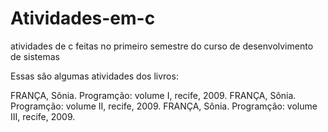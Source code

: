 # Atividades-em-c
atividades de c feitas no primeiro semestre do curso de desenvolvimento de sistemas

Essas sâo algumas atividades dos livros:

FRANÇA, Sônia. Programção: volume I, recife, 2009.
FRANÇA, Sônia. Programção: volume II, recife, 2009.
FRANÇA, Sônia. Programção: volume III, recife, 2009.
